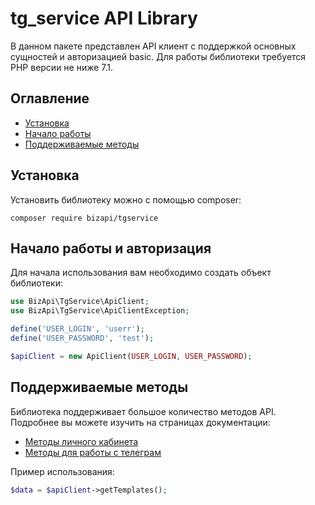# tg_service API Library

В данном пакете представлен API клиент с поддержкой основных сущностей и авторизацией basic. 
Для работы библиотеки требуется PHP версии не ниже 7.1.

## Оглавление
- [Установка](#установка)
- [Начало работы](#начало-работы-и-авторизация)
- [Поддерживаемые методы](#поддерживаемые-методы)

## Установка

Установить библиотеку можно с помощью composer:

```
composer require bizapi/tgservice
```

## Начало работы и авторизация

Для начала использования вам необходимо создать объект библиотеки:
```php
use BizApi\TgService\ApiClient;
use BizApi\TgService\ApiClientException;

define('USER_LOGIN', 'userr');
define('USER_PASSWORD', 'test');

$apiClient = new ApiClient(USER_LOGIN, USER_PASSWORD);
```

## Поддерживаемые методы

Библиотека поддерживает большое количество методов API. Подробнее вы можете изучить на страницах документации:
- [Методы личного кабинета](https://tg.bizandsoft.ru/documentation/lk_api)
- [Методы для работы с телеграм](https://tg.bizandsoft.ru/documentation/tg_api)

Пример использования:
```php
$data = $apiClient->getTemplates();
```
